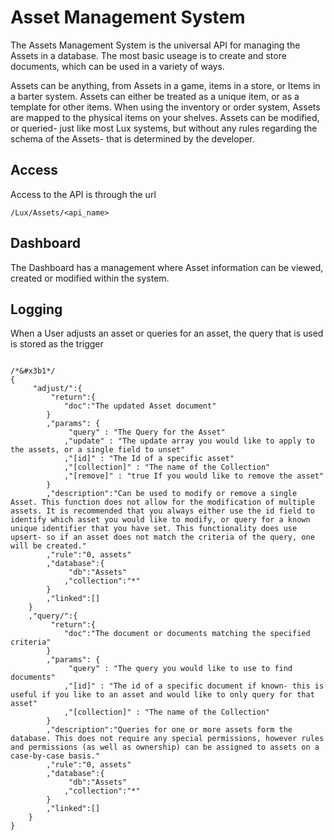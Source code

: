 # Asset Management System
The Assets Management System is the universal API for managing the Assets in a database. The most basic useage is to create and store documents, which can be used in a variety of ways. 

Assets can be anything, from Assets in a game, items in a store, or Items in a barter system. Assets can either be treated as a unique item, or as a template for other items. When using the inventory or order system, Assets are mapped to the physical items on your shelves. Assets can be modified, or queried- just like most Lux systems, but without any rules regarding the schema of the Assets- that is determined by the developer.

## Access
Access to the API is through the url 

```
/Lux/Assets/<api_name>
```

## Dashboard
The Dashboard has a management where Asset information can be viewed, created or modified within the system.

## Logging 
When a User adjusts an asset or queries for an asset, the query that is used is stored as the trigger

```

/*&#x3b1*/
{
	 "adjust/":{
		 "return":{
			"doc":"The updated Asset document"
		}		
		,"params": {
			 "query" : "The Query for the Asset"
			,"update" : "The update array you would like to apply to the assets, or a single field to unset"
			,"[id]" : "The Id of a specific asset"
			,"[collection]" : "The name of the Collection"
			,"[remove]" : "true If you would like to remove the asset"
		}
		,"description":"Can be used to modify or remove a single Asset. This function does not allow for the modification of multiple assets. It is recommended that you always either use the id field to identify which asset you would like to modify, or query for a known unique identifier that you have set. This functionality does use upsert- so if an asset does not match the criteria of the query, one will be created."
		,"rule":"0, assets"
		,"database":{
			 "db":"Assets"
			,"collection":"*"
		}
		,"linked":[]
	}
	,"query/":{
		 "return":{
			"doc":"The document or documents matching the specified criteria"
		}		
		,"params": {
			 "query" : "The query you would like to use to find documents"
			,"[id]" : "The id of a specific document if known- this is useful if you like to an asset and would like to only query for that asset"
			,"[collection]" : "The name of the Collection"
		}
		,"description":"Queries for one or more assets form the database. This does not require any special permissions, however rules and permissions (as well as ownership) can be assigned to assets on a case-by-case basis."
		,"rule":"0, assets"
		,"database":{
			 "db":"Assets"
			,"collection":"*"
		}
		,"linked":[]
	}
}
